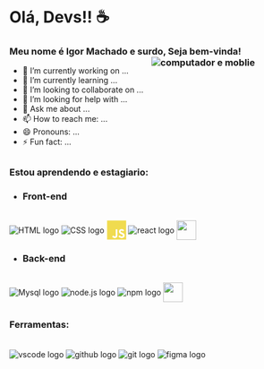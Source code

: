 # Olá, Devs!! ☕

### Meu nome é Igor Machado e surdo, Seja bem-vinda! <img src="https://github.com/Igormachado90/Igormachado90/assets/117872151/b31ed110-a88a-423d-a6dc-e23605239bbd" alt="computador e moblie" min-width="100px" max-width="250px" width="250px" align="right">

- 🔭 I’m currently working on ...
- 🌱 I’m currently learning ...
- 👯 I’m looking to collaborate on ...
- 🤔 I’m looking for help with ...
- 💬 Ask me about ...
- 📫 How to reach me: ...
- 😄 Pronouns: ...
- ⚡ Fun fact: ...

##
### Estou aprendendo e estagiario:
- ### Front-end
<div style="display: inline_block"><br>
  <img align="center" alt="HTML logo" height="35" width="35" src="https://github.com/Igormachado90/Igormachado90/assets/117872151/eafb3f92-7800-408a-9466-9199c1573b41">
  <img align="center" alt="CSS logo" height="35" width="35" src="https://github.com/Igormachado90/Igormachado90/assets/117872151/d85d92dd-464a-4457-b318-1a3cad9dabbc">
  <img align="center" alt="Js logo" height="35" width="35" src="https://raw.githubusercontent.com/devicons/devicon/master/icons/javascript/javascript-plain.svg">
  <img align="center" alt="react logo" height="35" width="35" src="https://github.com/Igormachado90/Igormachado90/assets/117872151/51263394-aca3-4af2-acea-fb3045f2de3a"> 
  <img align="center" width="35" height="35" src="https://github.com/Igormachado90/Igormachado90/assets/117872151/cb8c7717-22b4-4138-a75f-3d9d57ce3c75">
 </div>

- ### Back-end
<div style="display: inline_block"><br>  
  <img align="center" alt="Mysql logo" height="35" width="35" src="https://github.com/Igormachado90/Igormachado90/assets/117872151/f7aca222-e717-4ee3-a704-f4fde0a7384f">  
  <img align="center" alt="node.js logo" height="35" width="35" src="https://github.com/Igormachado90/Igormachado90/assets/117872151/c27230fe-7608-438c-8a7e-35d50b08d40b">  
  <img align="center" alt="npm logo" height="35" width="35" src="https://github.com/Igormachado90/Igormachado90/assets/117872151/33e04f55-46ce-4660-8aaf-988305bd9610"> 
  <img align="center" width="35" height="35" src="https://github.com/Igormachado90/Igormachado90/assets/117872151/cb8c7717-22b4-4138-a75f-3d9d57ce3c75">
 </div>

 ##

 ### Ferramentas:
 <div style="display: inline_block"><br>  
  <img align="center" alt="vscode logo" height="35" width="35" src="https://github.com/Igormachado90/Igormachado90/assets/117872151/d93b57d0-a5a9-43d3-9e9d-05ca73ccf693">  
  <img align="center" alt="github logo" height="35" width="35" src="https://github.com/Igormachado90/Igormachado90/assets/117872151/f48479c3-18c4-41b7-9d18-8b1b51fd4e1e">  
  <img align="center" alt="git logo" height="35" width="35" src="https://github.com/Igormachado90/Igormachado90/assets/117872151/6c82e787-d8ca-42ca-983b-d1c27698988e">  
  <img align="center" alt="figma logo" height="35" width="35" src="https://github.com/Igormachado90/Igormachado90/assets/117872151/0651469e-9e16-4bc0-821a-66606646a06e"> 
 </div>


<!--
**Igormachado90/Igormachado90** is a ✨ _special_ ✨ repository because its `README.md` (this file) appears on your GitHub profile.

Here are some ideas to get you started:

- 🔭 I’m currently working on ...
- 🌱 I’m currently learning ...
- 👯 I’m looking to collaborate on ...
- 🤔 I’m looking for help with ...
- 💬 Ask me about ...
- 📫 How to reach me: ...
- 😄 Pronouns: ...
- ⚡ Fun fact: ...
-->

